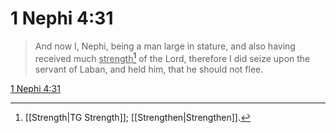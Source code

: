 # 1 Nephi 4:31

> And now I, Nephi, being a man large in stature, and also having received much <u>strength</u>[^a] of the Lord, therefore I did seize upon the servant of Laban, and held him, that he should not flee.

[1 Nephi 4:31](https://www.churchofjesuschrist.org/study/scriptures/bofm/1-ne/4?lang=eng&id=p31#p31)


[^a]: [[Strength|TG Strength]]; [[Strengthen|Strengthen]].  
